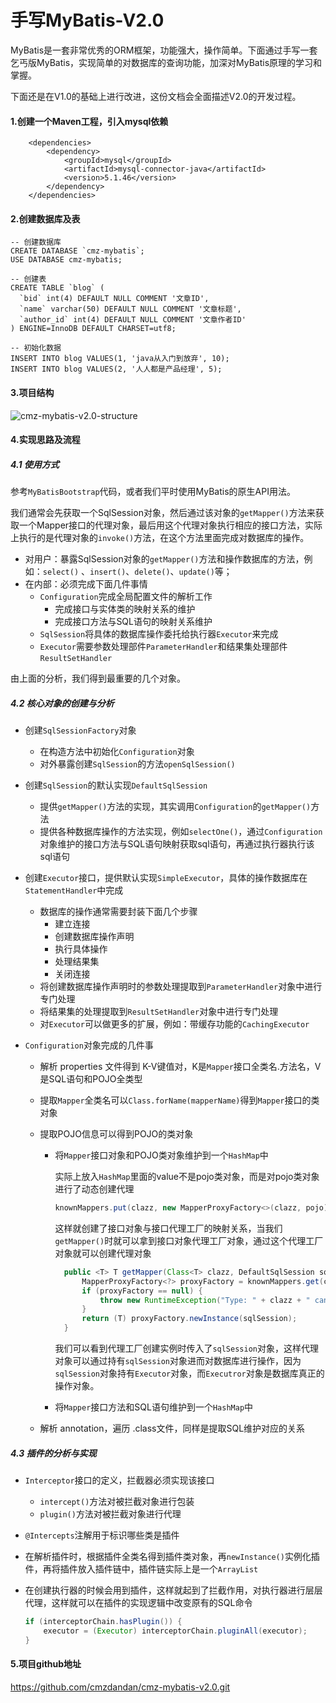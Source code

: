 # 手写MyBatis-V2.0

MyBatis是一套非常优秀的ORM框架，功能强大，操作简单。下面通过手写一套乞丐版MyBatis，实现简单的对数据库的查询功能，加深对MyBatis原理的学习和掌握。

下面还是在V1.0的基础上进行改进，这份文档会全面描述V2.0的开发过程。

#### 1.创建一个Maven工程，引入mysql依赖

```
	<dependencies>
        <dependency>
            <groupId>mysql</groupId>
            <artifactId>mysql-connector-java</artifactId>
            <version>5.1.46</version>
        </dependency>
    </dependencies>
```

#### 2.创建数据库及表

```
-- 创建数据库
CREATE DATABASE `cmz-mybatis`;
USE DATABASE cmz-mybatis;

-- 创建表
CREATE TABLE `blog` (
  `bid` int(4) DEFAULT NULL COMMENT '文章ID',
  `name` varchar(50) DEFAULT NULL COMMENT '文章标题',
  `author_id` int(4) DEFAULT NULL COMMENT '文章作者ID'
) ENGINE=InnoDB DEFAULT CHARSET=utf8;

-- 初始化数据
INSERT INTO blog VALUES(1, 'java从入门到放弃', 10);
INSERT INTO blog VALUES(2, '人人都是产品经理', 5);
```

#### 3.项目结构

![cmz-mybatis-v2.0-structure](https://github.com/cmzdandan/cmz-mybatis-v2.0/blob/master/src/main/image/cmz-mybatis-v2.0-structure.png)

#### 4.实现思路及流程

##### 4.1 使用方式

参考`MyBatisBootstrap`代码，或者我们平时使用MyBatis的原生API用法。

我们通常会先获取一个SqlSession对象，然后通过该对象的`getMapper()`方法来获取一个Mapper接口的代理对象，最后用这个代理对象执行相应的接口方法，实际上执行的是代理对象的`invoke()`方法，在这个方法里面完成对数据库的操作。

- 对用户：暴露SqlSession对象的`getMapper()`方法和操作数据库的方法，例如：`select()` 、`insert()`、`delete()`、`update()`等；
- 在内部：必须完成下面几件事情
  - `Configuration`完成全局配置文件的解析工作
    - 完成接口与实体类的映射关系的维护
    - 完成接口方法与SQL语句的映射关系维护
  - `SqlSession`将具体的数据库操作委托给执行器`Executor`来完成
  - `Executor`需要参数处理部件`ParameterHandler`和结果集处理部件`ResultSetHandler`

由上面的分析，我们得到最重要的几个对象。

##### 4.2 核心对象的创建与分析

- 创建`SqlSessionFactory`对象

  - 在构造方法中初始化`Configuration`对象
  - 对外暴露创建`SqlSession`的方法`openSqlSession()`

- 创建`SqlSession`的默认实现`DefaultSqlSession`

  - 提供`getMapper()`方法的实现，其实调用`Configuration`的`getMapper()`方法
  - 提供各种数据库操作的方法实现，例如`selectOne()`，通过`Configuration`对象维护的接口方法与SQL语句映射获取sql语句，再通过执行器执行该sql语句

- 创建`Executor`接口，提供默认实现`SimpleExecutor`，具体的操作数据库在`StatementHandler`中完成

  - 数据库的操作通常需要封装下面几个步骤
    - 建立连接
    - 创建数据库操作声明
    - 执行具体操作
    - 处理结果集
    - 关闭连接
  - 将创建数据库操作声明时的参数处理提取到`ParameterHandler`对象中进行专门处理
  - 将结果集的处理提取到`ResultSetHandler`对象中进行专门处理
  - 对`Executor`可以做更多的扩展，例如：带缓存功能的`CachingExecutor`

- `Configuration`对象完成的几件事

  - 解析 properties 文件得到 K-V键值对，K是`Mapper`接口全类名.方法名，V是SQL语句和POJO全类型

  - 提取`Mapper`全类名可以`Class.forName(mapperName)`得到`Mapper`接口的类对象

  - 提取POJO信息可以得到POJO的类对象

    - 将`Mapper`接口对象和POJO类对象维护到一个`HashMap`中

      实际上放入`HashMap`里面的value不是pojo类对象，而是对pojo类对象进行了动态创建代理

      ```java
      knownMappers.put(clazz, new MapperProxyFactory<>(clazz, pojo));
      ```

      这样就创建了接口对象与接口代理工厂的映射关系，当我们`getMapper()`时就可以拿到接口对象代理工厂对象，通过这个代理工厂对象就可以创建代理对象

      ```java
      	public <T> T getMapper(Class<T> clazz, DefaultSqlSession sqlSession) {
      		MapperProxyFactory<?> proxyFactory = knownMappers.get(clazz);
      		if (proxyFactory == null) {
      			throw new RuntimeException("Type: " + clazz + " can not find");
      		}
      		return (T) proxyFactory.newInstance(sqlSession);
      	}
      ```

      我们可以看到代理工厂创建实例时传入了`sqlSession`对象，这样代理对象可以通过持有`sqlSession`对象进而对数据库进行操作，因为`sqlSession`对象持有`Executor`对象，而`Executror`对象是数据库真正的操作对象。

    - 将`Mapper`接口方法和SQL语句维护到一个`HashMap`中

  - 解析 annotation，遍历 .class文件，同样是提取SQL维护对应的关系

##### 4.3 插件的分析与实现

- `Interceptor`接口的定义，拦截器必须实现该接口

  - `intercept()`方法对被拦截对象进行包装
  - `plugin()`方法对被拦截对象进行代理

- `@Intercepts`注解用于标识哪些类是插件

- 在解析插件时，根据插件全类名得到插件类对象，再`newInstance()`实例化插件，再将插件放入插件链中，插件链实际上是一个`ArrayList`

- 在创建执行器的时候会用到插件，这样就起到了拦截作用，对执行器进行层层代理，这样就可以在插件的实现逻辑中改变原有的SQL命令

  ```java
  if (interceptorChain.hasPlugin()) {
      executor = (Executor) interceptorChain.pluginAll(executor);
  }
  ```


#### 5.项目github地址

https://github.com/cmzdandan/cmz-mybatis-v2.0.git
